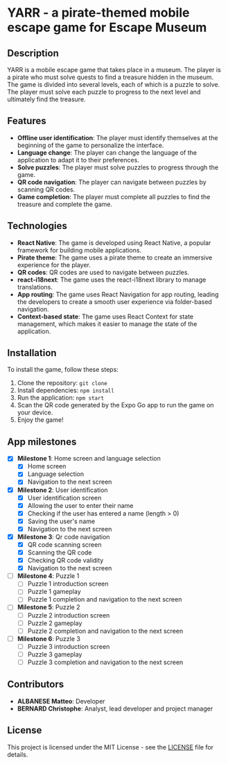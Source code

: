 # YARR - a pirate-themed mobile escape game for Escape Museum

## Description

YARR is a mobile escape game that takes place in a museum. The player is a pirate who must solve quests to find a
treasure hidden in the museum. The game is divided into several levels, each of which is a puzzle to solve. The player
must solve each puzzle to progress to the next level and ultimately find the treasure.

## Features

- **Offline user identification**: The player must identify themselves at the beginning of the game to personalize the
  interface.
- **Language change**: The player can change the language of the application to adapt it to their preferences.
- **Solve puzzles**: The player must solve puzzles to progress through the game.
- **QR code navigation**: The player can navigate between puzzles by scanning QR codes.
- **Game completion**: The player must complete all puzzles to find the treasure and complete the game.

## Technologies

- **React Native**: The game is developed using React Native, a popular framework for building mobile applications.
- **Pirate theme**: The game uses a pirate theme to create an immersive experience for the player.
- **QR codes**: QR codes are used to navigate between puzzles.
- **react-i18next**: The game uses the react-i18next library to manage translations.
- **App routing**: The game uses React Navigation for app routing, leading the developers to create a smooth user
  experience via folder-based navigation.
- **Context-based state**: The game uses React Context for state management, which makes it easier to manage the state
  of the application.

## Installation

To install the game, follow these steps:

1. Clone the repository: `git clone`
2. Install dependencies: `npm install`
3. Run the application: `npm start`
4. Scan the QR code generated by the Expo Go app to run the game on your device.
5. Enjoy the game!

## App milestones

- [x] **Milestone 1**: Home screen and language selection
	- [x] Home screen
	- [x] Language selection
	- [x] Navigation to the next screen
- [x] **Milestone 2**: User identification
	- [x] User identification screen
	- [x] Allowing the user to enter their name
	- [x] Checking if the user has entered a name (length > 0)
	- [x] Saving the user's name
	- [x] Navigation to the next screen
- [x] **Milestone 3**: Qr code navigation
	- [x] QR code scanning screen
	- [x] Scanning the QR code
	- [x] Checking QR code validity
	- [x] Navigation to the next screen
- [ ] **Milestone 4**: Puzzle 1
	- [ ] Puzzle 1 introduction screen
	- [ ] Puzzle 1 gameplay
	- [ ] Puzzle 1 completion and navigation to the next screen
- [ ] **Milestone 5**: Puzzle 2
	- [ ] Puzzle 2 introduction screen
	- [ ] Puzzle 2 gameplay
	- [ ] Puzzle 2 completion and navigation to the next screen
- [ ] **Milestone 6**: Puzzle 3
	- [ ] Puzzle 3 introduction screen
	- [ ] Puzzle 3 gameplay
	- [ ] Puzzle 3 completion and navigation to the next screen

## Contributors

- **ALBANESE Matteo**: Developer
- **BERNARD Christophe**: Analyst, lead developer and project manager

## License

This project is licensed under the MIT License - see the [LICENSE](LICENSE.md) file for details.
